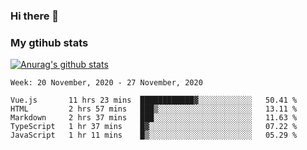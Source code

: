 ### Hi there 👋

### My gtihub stats

[![Anurag's github stats](https://github-readme-stats.vercel.app/api?username=gaozhidong)](https://github.com/gaozhidong/github-readme-stats)

<!--START_SECTION:waka-->
```text
Week: 20 November, 2020 - 27 November, 2020

Vue.js       11 hrs 23 mins  ████████████▓░░░░░░░░░░░░   50.41 % 
HTML         2 hrs 57 mins   ███▒░░░░░░░░░░░░░░░░░░░░░   13.11 % 
Markdown     2 hrs 37 mins   ███░░░░░░░░░░░░░░░░░░░░░░   11.63 % 
TypeScript   1 hr 37 mins    █▓░░░░░░░░░░░░░░░░░░░░░░░   07.22 % 
JavaScript   1 hr 11 mins    █▒░░░░░░░░░░░░░░░░░░░░░░░   05.29 % 
```
<!--END_SECTION:waka-->